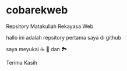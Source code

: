 # cobarekweb
Repsitory Matakuliah Rekayasa Web

hallo ini adalah repsitory pertama saya di github 

saya meyukai :coffee: :pizza: dan :national_park:

Terima Kasih
